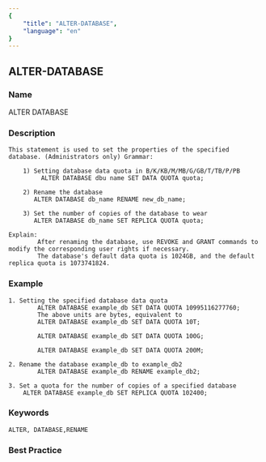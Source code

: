 ```yaml
---
{
    "title": "ALTER-DATABASE",
    "language": "en"
}
---
```


<!--
Licensed to the Apache Software Foundation (ASF) under one
or more contributor license agreements.  See the NOTICE file
distributed with this work for additional information
regarding copyright ownership.  The ASF licenses this file
to you under the Apache License, Version 2.0 (the
"License"); you may not use this file except in compliance
with the License.  You may obtain a copy of the License at

  http://www.apache.org/licenses/LICENSE-2.0

Unless required by applicable law or agreed to in writing,
software distributed under the License is distributed on an
"AS IS" BASIS, WITHOUT WARRANTIES OR CONDITIONS OF ANY
KIND, either express or implied.  See the License for the
specific language governing permissions and limitations
under the License.
-->

## ALTER-DATABASE

### Name

ALTER DATABASE

### Description

```text
This statement is used to set the properties of the specified database. (Administrators only) Grammar:

    1) Setting database data quota in B/K/KB/M/MB/G/GB/T/TB/P/PB 
    	 ALTER DATABASE dbu name SET DATA QUOTA quota;

    2) Rename the database 
       ALTER DATABASE db_name RENAME new_db_name;
       
    3) Set the number of copies of the database to wear 
       ALTER DATABASE db_name SET REPLICA QUOTA quota; 
       
Explain: 
		After renaming the database, use REVOKE and GRANT commands to modify the corresponding user rights if necessary. 
		The database's default data quota is 1024GB, and the default replica quota is 1073741824.
```

### Example

```text
1. Setting the specified database data quota 
		ALTER DATABASE example_db SET DATA QUOTA 10995116277760; 
		The above units are bytes, equivalent to 
		ALTER DATABASE example_db SET DATA QUOTA 10T;
		
		ALTER DATABASE example_db SET DATA QUOTA 100G;
		
		ALTER DATABASE example_db SET DATA QUOTA 200M;

2. Rename the database example_db to example_db2 
		ALTER DATABASE example_db RENAME example_db2;
		
3. Set a quota for the number of copies of a specified database 
    ALTER DATABASE example_db SET REPLICA QUOTA 102400;
```

### Keywords

```text
ALTER, DATABASE,RENAME
```

### Best Practice


